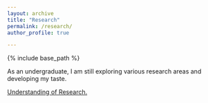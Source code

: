 ```yaml
---
layout: archive
title: "Research"
permalink: /research/
author_profile: true

---
```


{% include base_path %}

As an undergraduate, I am still exploring various research areas and developing my taste.

[Understanding of Research.](https://jacktangsy.github.io/files/Understanding_of_Research.pdf)
